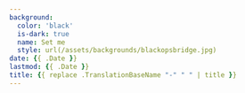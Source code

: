 ```yaml
---
background:
  color: 'black'
  is-dark: true
  name: Set me
  style: url(/assets/backgrounds/blackopsbridge.jpg)
date: {{ .Date }}
lastmod: {{ .Date }}
title: {{ replace .TranslationBaseName "-" " " | title }}
---
```

